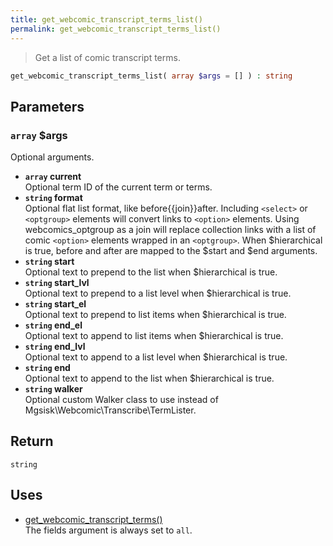 ```yaml
---
title: get_webcomic_transcript_terms_list()
permalink: get_webcomic_transcript_terms_list()
---
```


> Get a list of comic transcript terms.

```php
get_webcomic_transcript_terms_list( array $args = [] ) : string
```

## Parameters

### `array` $args
Optional arguments.

- **`array` current**  
Optional term ID of the current term or terms.
- **`string` format**  
Optional flat list format, like before{{join}}after.
Including `<select>` or `<optgroup>` elements will
convert links to `<option>` elements. Using
webcomics_optgroup as a join will replace collection
links with a list of comic `<option>` elements
wrapped in an `<optgroup>`. When $hierarchical is
true, before and after are mapped to the $start and
$end arguments.
- **`string` start**  
Optional text to prepend to the list when
$hierarchical is true.
- **`string` start_lvl**  
Optional text to prepend to a list level when
$hierarchical is true.
- **`string` start_el**  
Optional text to prepend to list items when
$hierarchical is true.
- **`string` end_el**  
Optional text to append to list items when
$hierarchical is true.
- **`string` end_lvl**  
Optional text to append to a list level when
$hierarchical is true.
- **`string` end**  
Optional text to append to the list when $hierarchical
is true.
- **`string` walker**  
Optional custom Walker class to use instead of
Mgsisk\Webcomic\Transcribe\TermLister.

## Return

`string`

## Uses
- [get_webcomic_transcript_terms()](get_webcomic_transcript_terms())  
The fields argument is always set to
`all`.
